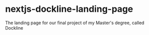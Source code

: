 # nextjs-dockline-landing-page
The landing page for our final project of my Master's degree, called Dockline
